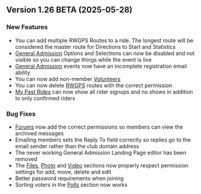  ## Version 1.26 BETA (2025-05-28)

 ### New Features
 - You can add multiple RWGPS Routes to a ride. The longest route will be considered the master route for Directions to Start and Statistics
 - [General Admission](/GA/manage) Options and Selections can now be disabled and not visible so you can change things while the event is live
 - [General Admission](/GA/manage) events now have an incomplete registration email ability
 - You can now add non-member [Volunteers](/Volunteer/events)
 - You can now delete [RWGPS](/RWGPS/find) routes with the correct permission
 - [My Past Rides](/Rides/My/past) can now show all rider signups and no shows in addition to only confirmed riders

 ### Bug Fixes
 - [Forums](/Forums/my) now add the correct permissions so members can view the archived messages
 - Emailing members sets the Reply To field correctly so replies go to the email sender rather than the club domain address
 - The never working General Admission Landing Page editor has been removed
 - The [Files](/File/browse), [Photo](/Photo/browse) and [Video](/Video/browse) sections now properly respect permission settings for add, move, delete and edit
 - Better password requirements when joining
 - Sorting voters in the [Polls](/Polls) section now works

